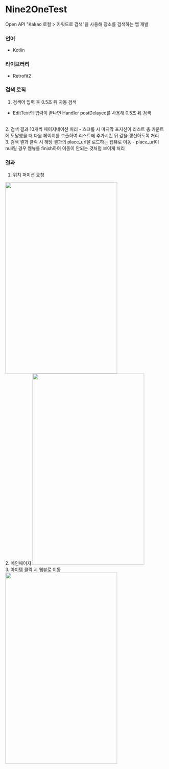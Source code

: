 # Nine2OneTest
Open API "Kakao 로컬 > 키워드로 검색"을 사용해 장소를 검색하는 앱 개발

### 언어
- Kotlin

### 라이브러리
- Retrofit2

### 검색 로직
1. 검색어 입력 후 0.5초 뒤 자동 검색
 - EditText의 입력이 끝나면 Handler postDelayed를 사용해 0.5초 뒤 검색
 
<br />
2. 검색 결과 10개씩 페이지네이션 처리
 - 스크롤 시 마지막 포지션이 리스트 총 카운트에 도달했을 때 다음 페이지를 호출하여 리스트에 추가시킨 뒤 값을 갱신하도록 처리
 
<br />
3. 검색 결과 클릭 시 해당 결과의 place_url을 로드하는 웹뷰로 이동 
 - place_url이 null일 경우 웹뷰를 finish하여 이동이 안되는 것처럼 보이게 처리



### 결과
1. 위치 퍼미션 요청
<img src="https://user-images.githubusercontent.com/70570798/106389689-fe6d2500-6427-11eb-885e-ae314bd44657.jpg"  width="350" height="600">
<br />
2. 메인페이지
<img src="https://user-images.githubusercontent.com/70570798/106389699-0b8a1400-6428-11eb-8f59-214e694ddf09.jpg"  width="350" height="600">
<br />
3. 아이템 클릭 시 웹뷰로 이동
<img src="https://user-images.githubusercontent.com/70570798/106389705-1644a900-6428-11eb-9615-d30c3aef124c.jpg"  width="350" height="600">
